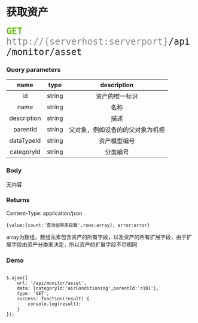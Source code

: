 # 获取资产


<font face="Droid Sans Mono,monospace" size="5">
<font color="#61C000"><b>GET</b></font> <font color="#888">http://{serverhost:serverport}</font>/api/monitor/asset
</font>


### Query parameters
name | type | description
:-----:|:------:|:------------:
id   |string|资产的唯一标识
name   |string|名称
description   |string| 描述
parentId   |string|父对象，例如设备的的父对象为机柜
dataTypeId   |string|资产模型编号
categoryId   |string|分类编号

### Body
无内容

### Returns
Content-Type: application/json

```
{value:{count:'查询结果条目数',rows:array}, error:error}
```

array为数组，数组元素包含资产的所有字段，以及资产的所有扩展字段，由于扩展字段由资产分类来决定，所以资产的扩展字段不尽相同

### Demo

```

$.ajax({
    url: '/api/monitor/asset',
    data: {categoryId:'airConditioning',parentId:'r101'},
    type: 'GET',
    success: function(result) {
        console.log(result);
    }
});
```
